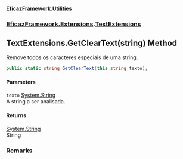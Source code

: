 #### [EficazFramework.Utilities](EficazFramework_Utilities.md 'EficazFramework.Utilities')
### [EficazFramework.Extensions](EficazFramework_Utilities.md#EficazFramework_Extensions 'EficazFramework.Extensions').[TextExtensions](TextExtensions.md 'EficazFramework.Extensions.TextExtensions')
## TextExtensions.GetClearText(string) Method
Remove todos os caracteres especiais de uma string.  
```csharp
public static string GetClearText(this string texto);
```
#### Parameters
<a name='EficazFramework_Extensions_TextExtensions_GetClearText(string)_texto'></a>
`texto` [System.String](https://docs.microsoft.com/en-us/dotnet/api/System.String 'System.String')  
A string a ser analisada.
  
#### Returns
[System.String](https://docs.microsoft.com/en-us/dotnet/api/System.String 'System.String')  
String
### Remarks
